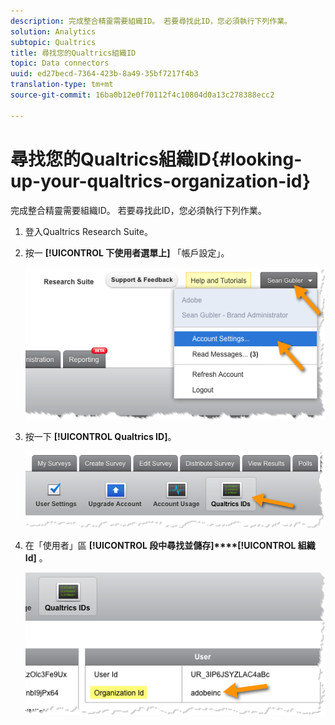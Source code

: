 ```yaml
---
description: 完成整合精靈需要組織ID。 若要尋找此ID，您必須執行下列作業。
solution: Analytics
subtopic: Qualtrics
title: 尋找您的Qualtrics組織ID
topic: Data connectors
uuid: ed27becd-7364-423b-8a49-35bf7217f4b3
translation-type: tm+mt
source-git-commit: 16ba0b12e0f70112f4c10804d0a13c278388ecc2

---
```



# 尋找您的Qualtrics組織ID{#looking-up-your-qualtrics-organization-id}

完成整合精靈需要組織ID。 若要尋找此ID，您必須執行下列作業。

1. 登入Qualtrics Research Suite。
1. 按一 **[!UICONTROL 下使用者選單上]** 「帳戶設定」。

   ![](assets/qualtrics-org-id-1.png)

1. 按一下 **[!UICONTROL Qualtrics ID]**。

   ![](assets/qualtrics-org-id-2.png)

1. 在「使用者」區 **[!UICONTROL 段中尋找並儲存]****[!UICONTROL 組織Id]** 。

   ![](assets/qualtrics-org-id-3.png)

